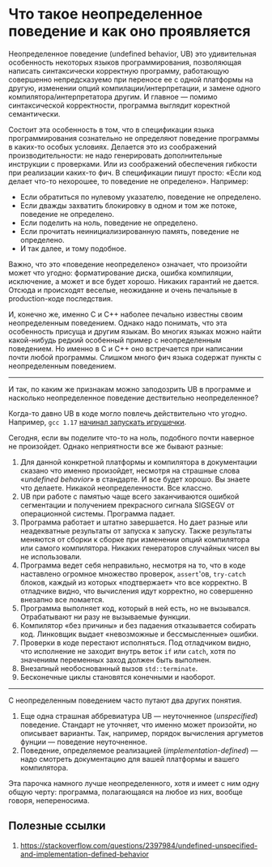 # Что такое неопределенное поведение и как оно проявляется

Неопределенное поведение (undefined behavior, UB) это удивительная особенность некоторых языков программирования,
позволяющая написать синтаксически корректную программу, работающую совершенно непредсказуемо при переносе ее с одной платформы на другую, изменении опций компилации/интерпретации, и замене одного компилятора/интерпретатора другим. И главное — помимо синтаксической корректности, программа выглядит коректной семантически.

Состоит эта особенность в том, что в спецификации языка программирования сознательно
не определяют поведение программы в каких-то особых условиях. Делается это из соображений производительности: не надо генерировать дополнительные инструкции с проверками. Или из соображений обеспечения гибкости при реализации каких-то фич.
В спецификации пишут просто: «Если код делает что-то нехорошее, то поведение не определено». Например:
- Если обратиться по нулевому указателю, поведение не определено.
- Если дважды захватить блокировку в одном и том же потоке, поведение не определено.
- Если поделить на ноль, поведение не определено.
- Если прочитать неинициализированную память, поведение не определено.
- И так далее, и тому подобное.

Важно, что это «поведение неопределено» означает, что произойти может что угодно: форматирование диска, ошибка компиляции, исключение, а может и все будет хорошо. Никаких гарантий не дается. Отсюда и происходят веселые, неожиданне и очень печальные
в production-коде последствия.

И, конечно же, именно C и C++ наболее печально известны своим неопределенным поведением.
Однако надо понимать, что эта особенность присуща и другим языкам. Во многих языках можно найти какой-нибудь редкий особенный пример с неопределенным поведением. Но именно в C и C++ оно встречается при написании почти любой программы. Слишком много фич языка содержат пункты с неопределенным поведением.

----

И так, по каким же признакам можно заподозрить UB в программе и насколько неопределенное поведение дествительно неопределенное?

Когда-то давно UB в коде могло повлечь действительно что угодно. Например, `gcc 1.17` [начинал запускать игрушечки](https://feross.org/gcc-ownage/).

Сегодня, если вы поделите что-то на ноль, подобного почти наверное не произойдет. Однако неприятности все же бывают разные:

1. Для данной конкретной платформы и компилятора в документации сказано что именно произойдет, несмотря на страшные слова «_undefined behavior_» в стандарте. И все будет хорошо. Вы знаете что делаете. Никакой неопределенности. Все классно.
2. UB при работе с памятью чаще всего заканчиваются ошибкой сегментации и получением прекрасного сигнала SIGSEGV от операционной системы. Программа падает.
3. Программа работает и штатно завершается. Но дает разные или неадекватные результаты от запуска к запуску. Также результаты меняются от сборки к сборке при изменении опций компилятора или самого компилятора. Никаких генераторов случайных чисел вы не использовали.
4. Программа ведет себя неправильно, несмотря на то, что в коде наставлено огромное множество проверок, `assert`'ов, `try-catch` блоков, каждый из которых «подтвержает» что все корректно. В отладчике видно, что вычисления идут корректно, но совершенно внезапно все ломается.
5. Программа выполняет код, который в ней есть, но не вызывался. Отрабатывают ни разу не вызываемые функции.
6. Компилятор «без причины» и без падаения отказывается собирать код. Линковщик выдает «невозможные и бессмысленные» ошибки.
7. Проверки в коде перестают исполняться. Под отладчиком видно, что исполнение не заходит внутрь веток `if` или `catch`, хотя по значениям переменных заход должен быть выполнен.
8. Внезапный необоснованный вызов `std::terminate`.
9. Бесконечные циклы становятся конечными и наоборот.

---

С неопределенным поведением часто путают два других понятия.
1. Еще одна страшная аббревиатура UB — неуточненное (_unspecified_) поведение. Стандарт не уточняет, что именно может произойти, но описывает варианты. Так, например, порядок вычисления аргуметов фунции — поведение неуточненное.
2. Поведение, определяемое реализацией (_implementation-defined_) — надо смотреть документацию для вашей платформы и вашего компилятора.

Эта парочка намного лучше неопределенного, хотя и имеет с ним одну общую черту: программа, полагающаяся на любое из них, вообще говоря, непереносима.

## Полезные ссылки
1. https://stackoverflow.com/questions/2397984/undefined-unspecified-and-implementation-defined-behavior